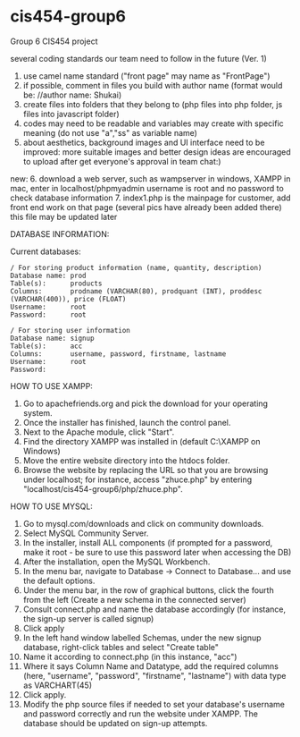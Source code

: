 # cis454-group6
Group 6 CIS454 project

several coding standards our team need to follow in the future (Ver. 1)

1. use camel name standard ("front page" may name as "FrontPage")
2. if possible, comment in files you build with author name (format would be: //author name: Shukai)
3. create files into folders that they belong to (php files into php folder, js files into javascript folder)
4. codes may need to be readable and variables may create with specific meaning (do not use "a","ss" as variable name) 
5. about aesthetics, background images and UI interface need to be improved: more suitable images and better design ideas are encouraged to upload after get everyone's approval in team chat:)

new:
6. download a web server, such as wampserver in windows, XAMPP in mac, enter in localhost/phpmyadmin
username is root and no password to check database information
7. index1.php is the mainpage for customer, add front end work on that page (several pics have already been added there)
this file may be updated later

DATABASE INFORMATION:

Current databases:
    
    / For storing product information (name, quantity, description)
    Database name: prod
    Table(s):      products
    Columns:       prodname (VARCHAR(80), prodquant (INT), proddesc (VARCHAR(400)), price (FLOAT)
    Username:      root
    Password:      root

    / For storing user information
    Database name: signup
    Table(s):      acc
    Columns:       username, password, firstname, lastname
    Username:      root
    Password:      
    

HOW TO USE XAMPP:
1. Go to apachefriends.org and pick the download for your operating system.
2. Once the installer has finished, launch the control panel.
3. Next to the Apache module, click "Start".
4. Find the directory XAMPP was installed in (default C:\XAMPP on Windows)
5. Move the entire website directory into the htdocs folder.
6. Browse the website by replacing the URL so that you are browsing under
localhost; for instance, access "zhuce.php" by entering 
"localhost/cis454-group6/php/zhuce.php".

HOW TO USE MYSQL:
1. Go to mysql.com/downloads and click on community downloads.
2. Select MySQL Community Server.
3. In the installer, install ALL components (if prompted for a password, make it root - be sure to use this password later when accessing the DB)
4. After the installation, open the MySQL Workbench.
5. In the menu bar, navigate to Database -> Connect to Database... and use the default options.
6. Under the menu bar, in the row of graphical buttons, click the fourth from the left (Create a new schema in the connected server)
7. Consult connect.php and name the database accordingly (for instance, the sign-up server is called signup)
8. Click apply
9. In the left hand window labelled Schemas, under the new signup database, right-click tables and select "Create table"
10. Name it according to connect.php (in this instance, "acc")
11. Where it says Column Name and Datatype, add the required columns (here, "username", "password", "firstname", "lastname") with data type as VARCHART(45)
12. Click apply.
13. Modify the php source files if needed to set your database's username and password correctly and run the website under XAMPP. The database should be updated on sign-up attempts.


